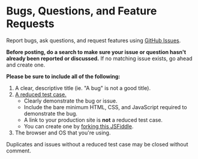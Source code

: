 # Bugs, Questions, and Feature Requests

Report bugs, ask questions, and request features using [GitHub Issues](https://github.com/cferdinandi/smooth-scroll/issues).

**Before posting, do a search to make sure your issue or question hasn't already been reported or discussed.** If no matching issue exists, go ahead and create one.

**Please be sure to include all of the following:**

1. A clear, descriptive title (ie. "A bug" is not a good title).
2. [A reduced test case.](https://css-tricks.com/reduced-test-cases/)
	- Clearly demonstrate the bug or issue.
	- Include the bare minimum HTML, CSS, and JavaScript required to demonstrate the bug.
	- A link to your production site is **not** a reduced test case.
	- You can create one by [forking this JSFiddle](https://jsfiddle.net/cferdinandi/Lnt850no/).
3. The browser and OS that you're using.

Duplicates and issues without a reduced test case may be closed without comment.